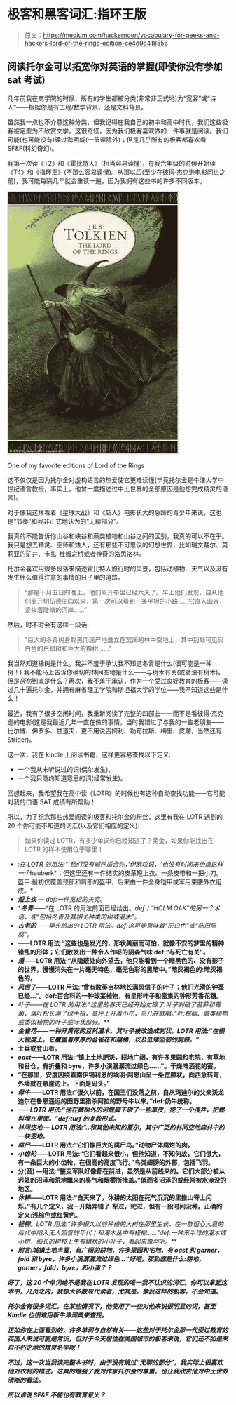 # 极客和黑客词汇:指环王版

> 原文：<https://medium.com/hackernoon/vocabulary-for-geeks-and-hackers-lord-of-the-rings-edition-ce4d9c418556>

## 阅读托尔金可以拓宽你对英语的掌握(即使你没有参加 sat 考试)

几年前我在商学院的时候，所有的学生都被分类(非常非正式地)为“宽客”或“诗人”——根据你是有工程/数学背景，还是文科背景。

虽然我一点也不介意这种分类，但我记得在我自己的初中和高中时代，我们这些极客被定型为不欣赏文学。这很奇怪，因为我们极客喜欢做的一件事就是阅读。我们可能(也可能没有)读过海明威(一节课除外)；但是几乎所有的极客都喜欢看 SF&F(科幻奇幻)。

我第一次读《T2》和《霍比特人》(相当容易读懂)，在我六年级的时候开始读《T4》和《指环王》(不那么容易读懂)。从那以后(至少在彼得·杰克逊电影问世之前)，我可能每隔几年就会重读一遍，因为我拥有这些书的许多不同版本。

![](img/3071e68d63dfb49d3f8d40bf2569cea9.png)

One of my favorite editions of Lord of the Rings

这不仅仅是因为托尔金对虚构语言的热爱使它更难读懂(毕竟托尔金是牛津大学中世纪语言教授，事实上，他曾一度描述过中土世界的全部原因是他想完成精灵的语言)。

对于像我这样看着《星球大战》和《超人》电影长大的急躁的青少年来说，这也是“节奏”和我非正式地认为的“无聊部分”。

我真的不能告诉你山谷和峡谷和蕨类植物和山谷之间的区别，我真的可以不在乎。我只是想去精灵、巫师和矮人，还有那些不可思议的幻想世界，比如瑞文戴尔、莫莉亚的矿井、卡扎-杜姆之桥或者神奇的洛思洛林。

托尔金喜欢用很多段落来描述霍比特人旅行时的风景，包括动植物、天气以及没有发生什么值得注意的事情的日子里的道路。

> “那是十月五日的晚上，他们离开布里已经六天了。早上他们发现，自从他们离开切伍德庄园以来，第一次可以看到一条平坦的小路……它直入山谷，紧挨着陡峭的河岸……”

然后，时不时会有这样一段话:

> "巨大的冬青树身黝黑而庄严地矗立在宽阔的林中空地上，其中到处可见灰白色的白蜡树和巨大的橡树……"

我当然知道橡树是什么。我并不羞于承认我不知道冬青是什么(很可能是一种树！).我不能马上告诉你确切的林间空地是什么——与树木有关(或者没有树木)。但是*灰树*到底是什么？再次，我不羞于承认，作为一个受过良好教育的极客——读过几十遍托尔金，并拥有麻省理工学院和斯坦福大学的学位——我不知道这些是什么！

最近，我有了很多空闲时间，我重新阅读了完整的四部曲——而不是看彼得·杰克逊的电影(这是我最近几年一直在做的事情，当时我错过了与我的一些老朋友——比尔博、佛罗多、甘道夫，更不用说吉姆利、勒苟拉斯、梅里、皮聘，当然还有 Strider)。

这一次，我在 kindle 上阅读书籍，这样更容易查找以下定义:

*   一个我从未听说过的词(偶尔发生)，
*   一个我只隐约知道意思的词(经常发生)。

回想起来，我希望我在高中读《LOTR》的时候也有这种自动查找功能——它可能对我的口语 SAT 成绩有所帮助！

所以，为了纪念那些热爱阅读的极客和托尔金的粉丝，这里有我在 LOTR 遇到的 20 个你可能不知道的词汇(以及它们相应的定义):

> 如果你读过 LOTR，有多少单词你已经知道了？奖金，如果你能找出在 LOTR 的样本使用位于哪里！

*   *:在 LOTR 的用法:“‘我们没有邮件适合你，’伊欧玟说，‘也没有时间来伪造这样一个*hauberk*；但这里还有一件结实的皮革短上衣、一条皮带和一把小刀。盔甲:最初仅覆盖颈部和肩部的盔甲，后来由一件全身铠甲或军用束腰外衣组成。*
*   ****短上衣*** — def:一件宽松的夹克。*
*   ****冬青***——*在 LOTR 的用法前面已经给出。*def；“HOLM OAK”的另一个术语，或“包括冬青及其相关种类的树或灌木”。*
*   ****古老的***——早先给出的 LOTR 用法。def:这可能意味着“灰白色”或“陈旧陈腐”。*
*   **——LOTR 用法:“这些也是发光的，形状美丽而可怕，就像不安的梦里的精神错乱的形体；它们散发出一种令人作呕的阴森气味 def:“与死亡有关”。**
*   *****遁***——LOTR 用法:“从隐蔽处向外望去，他只能看到一个暗黑色的、没有影子的世界，慢慢消失在一片毫无特色、毫无色彩的黑暗中。”暗灰褐色的:暗灰褐色的。**
*   *****风信子***——LOTR 用法:“曾有数英亩林地长满风信子的叶子；他们光滑的钟茎已经…”。def:百合科的一种球茎植物，有星形叶子和密集的钟形芳香花穗。**
*   **叶子*——在 LOTR 的用法:“这里的春天已经开始忙碌了:叶子刺破了苔藓和霉菌，落叶松长满了绿手指，草坪上开着小花，鸟儿在歌唱。”叶:棕榈、蕨类植物或类似植物的叶子或叶状部分。***
*   ******金雀花***——一种开黄花的豆科灌木，其叶子被改造成刺状。LOTR 用法:“在很大程度上，它覆盖着厚厚的金雀花和越橘，以及低矮坚韧的荆棘。”***
*   ****士兵或登山者。****
*   *****oast***——LOTR 用法:“镇上土地肥沃，耕地广阔，有许多果园和宅院，有草地和谷仓，有折叠和 byre，许多小溪潺潺流过绿色……”。干燥啤酒花的窑。**
*   ****“在那里，安度因绕着南伊锡利恩的埃明·阿恩山呈一条宽膝状，向西急转弯，外墙就在悬崖边上。下面是码头。”****
*   *****母牛***——LOTR 用法:“很久以前，在国王们没落之前，自从玛迪尔的父亲沃龙迪尔在鲁恩遥远的田野里猎杀阿拉的野母牛以来。”def:奶牛统称。**
*   ***——LOTR 用法:“他在蕨树外的河堤脚下砍了一些草皮，挖了一个浅井，把燃料埋在里面。”def:turf 的复数形式。***
*   ******林间空地*** — LOTR 用法:“..和其他未知的夏尔，其中广泛的林间空地森林中的一块空地。***
*   *****腐尸***——LOTR 用法:“它们像巨大的腐尸鸟。”动物尸体腐烂的肉。**
*   *****小齿轮***——LOTR 用法:“它们看起来很小，但他知道，不知何故，它们很大，有一条巨大的小齿轮，在很高的高度飞行。”鸟类翅膀的外部，包括飞羽。**
*   **分(音) —用法:“整支军队好像都在前进，虽然是从前线来的。它们大部分被从远处的沼泽和荒地飘来的臭气和烟雾所掩盖。”低而多沼泽的或经常被水淹没的地区。**
*   *****休耕***——LOTR 用法:“白天来了，休耕的太阳在死气沉沉的里推山脊上闪烁。”有几个定义，我一开始弄错了:犁过，耙过，但有一段时间没种。正确的定义:浅棕色或红黄色。**
*   *****柽柳****。LOTR 用法:“许多很久以前种植的大树在那里生长，在一群粗心大意的后代中陷入无人照管的年代；和灌木丛中有柽柳……”def:一种东半球的灌木或小树，细长的树枝上生有鳞状的小叶子，看起来像羽毛。***
*   ***附言:城镇土地丰富，有广阔的耕地，许多果园和宅地，有 oast 和 garner，fold 和 byre，许多小溪潺潺流过绿色…“好吧，那到底是什么:耕地，garner，fold，byre，和小溪？？***

***好了，这 20 个单词绝不是我在 LOTR 发现的唯一我不认识的词汇。你可以拿起这本书，几页之内，我想大多数现代读者，尤其是。像我这样的极客，不会知道。***

***托尔金有很多词汇。在某些情况下，他使用了一些对他来说很明显的词，甚至 Kindle 也很难用新牛津词典来查找。***

***正如你在上面看到的，许多单词与自然有关——这些对于托尔金那一代受过教育的英国人来说可能是常识，但对于今天居住在美国城市的极客来说，它们还不如是来自不朽之地的精灵名字呢！***

***不过，这一次当我读完整本书时，由于没有跳过“无聊的部分”，我实际上很喜欢他对农村的描述。这真的增强了我对作家托尔金的尊重，也让我欣赏他对中土世界清晰的看法。***

***所以谁说 SF&F 不能也有教育意义？***